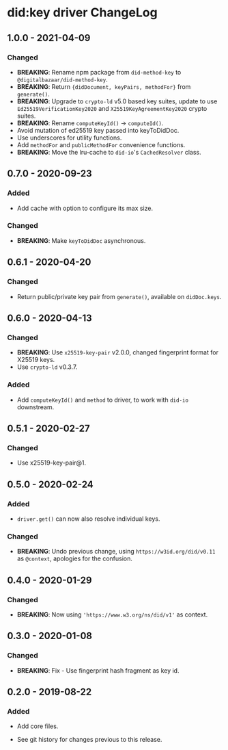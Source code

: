 # did:key driver ChangeLog

## 1.0.0 - 2021-04-09

### Changed
- **BREAKING**: Rename npm package from `did-method-key` to 
  `@digitalbazaar/did-method-key`.
- **BREAKING**: Return `{didDocument, keyPairs, methodFor}` from `generate()`.
- **BREAKING**: Upgrade to `crypto-ld` v5.0 based key suites, update to use
  `Ed25519VerificationKey2020` and `X25519KeyAgreementKey2020` crypto suites.
- **BREAKING**: Rename `computeKeyId()` -> `computeId()`.
- Avoid mutation of ed25519 key passed into keyToDidDoc.
- Use underscores for utility functions.
- Add `methodFor` and `publicMethodFor` convenience functions.
- **BREAKING**: Move the lru-cache to `did-io`'s `CachedResolver` class.

## 0.7.0 - 2020-09-23

### Added
- Add cache with option to configure its max size.

### Changed
- **BREAKING**: Make `keyToDidDoc` asynchronous.

## 0.6.1 - 2020-04-20

### Changed
- Return public/private key pair from `generate()`, available on `didDoc.keys`.

## 0.6.0 - 2020-04-13

### Changed
- **BREAKING**: Use `x25519-key-pair` v2.0.0, changed fingerprint format
  for X25519 keys.
- Use `crypto-ld` v0.3.7.

### Added
- Add `computeKeyId()` and `method` to driver, to work with `did-io` downstream.

## 0.5.1 - 2020-02-27

### Changed
- Use x25519-key-pair@1.

## 0.5.0 - 2020-02-24

### Added
- `driver.get()` can now also resolve individual keys.

### Changed
- **BREAKING**: Undo previous change, using `https://w3id.org/did/v0.11` as
  `@context`, apologies for the confusion.

## 0.4.0 - 2020-01-29

### Changed
- **BREAKING**: Now using `'https://www.w3.org/ns/did/v1'` as context.

## 0.3.0 - 2020-01-08

### Changed
- **BREAKING**: Fix - Use fingerprint hash fragment as key id.

## 0.2.0 - 2019-08-22

### Added
- Add core files.

- See git history for changes previous to this release.
